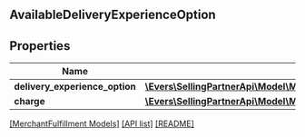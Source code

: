 ## AvailableDeliveryExperienceOption

## Properties

Name | Type | Description | Notes
------------ | ------------- | ------------- | -------------
**delivery_experience_option** | [**\Evers\SellingPartnerApi\Model\MerchantFulfillment\DeliveryExperienceOption**](DeliveryExperienceOption.md) |  |
**charge** | [**\Evers\SellingPartnerApi\Model\MerchantFulfillment\CurrencyAmount**](CurrencyAmount.md) |  |

[[MerchantFulfillment Models]](../) [[API list]](../../Api) [[README]](../../../README.md)
